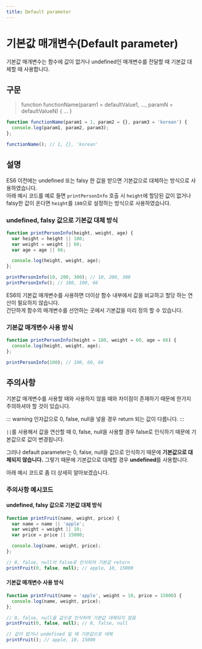 ```yaml
---
title: Default parameter
---
```


# 기본값 매개변수(Default parameter)

기본값 매개변수는 함수에 값이 없거나 undefined인 매개변수를 전달할 때 기본값 대체할 때 사용합니다.

## 구문

> function functionName(param1 = defaultValue1, ..., paramN = defaultValueN) { ... }

```js {1}
function functionName(param1 = 1, param2 = {}, param3 = 'korean') {
  console.log(param1, param2, param3);
};

functionName(); // 1, {}, 'korean'
```

## 설명

ES6 이전에는 undefined 또는 falsy 한 값을 받으면 기본값으로 대체하는 방식으로 사용하였습니다. <br />
아래 예시 코드를 예로 들면 `printPersonInfo` 호출 시 `height`에 할당된 값이 없거나 falsy한 값이 온다면 `height`를 `180`으로 설정하는 방식으로 사용하였습니다.

### undefined, falsy 값으로 기본값 대체 방식

```js {2-4}
function printPersonInfo(height, weight, age) {
  var height = height || 180;
  var weight = weight || 60;
  var age = age || 66;

  console.log(height, weight, age);
};

printPersonInfo(10, 200, 300); // 10, 200, 300
printPersonInfo(); // 180, 100, 66
```

ES6의 기본값 매개변수를 사용하면 더이상 함수 내부에서 값을 비교하고 할당 하는 연산이 필요하지 않습니다. <br />
간단하게 함수의 매개변수를 선언하는 곳에서 기본값을 미리 정의 할 수 있습니다.

### 기본값 매개변수 사용 방식

```js {1}
function printPersonInfo(height = 180, weight = 60, age = 66) {
  console.log(height, weight, age);
};

printPersonInfo(100); // 100, 60, 66
```

## 주의사항

기본값 매개변수를 사용할 때와 사용하지 않을 때와 차이점이 존재하기 때문에 한가지 주의하셔야 할 것이 있습니다.

::: warning
인자값으로 0, false, null을 넣을 경우 return 되는 값이 다릅니다.
:::

`||`를 사용해서 값을 연산할 때 0, false, null을 사용할 경우 false로 인식하기 때문에 기본값으로 값이 변경됩니다.

그러나 default parameter는 0, false, null을 값으로 인식하기 때문에 **기본값으로 대체되지 않습니다.** 그렇기 때문에 기본값으로 대체할 경우 **undefined**를 사용합니다.

아래 예시 코드로 좀 더 상세히 알아보겠습니다.

### 주의사항 예시코드

#### undefined, falsy 값으로 기본값 대체 방식

```js {10}
function printFruit(name, weight, price) {
  var name = name || 'apple';
  var weight = weight || 10;
  var price = price || 15000;

  console.log(name, weight, price);
};

// 0, false, null이 false로 인식되어 기본값 return
printFruit(0, false, null); // apple, 10, 15000
```

#### 기본값 매개변수 사용 방식

```js {6,9}
function printFruit(name = 'apple', weight = 10, price = 15000) {
  console.log(name, weight, price);
};

// 0, false, null을 값으로 인식하여 기본값 대체되지 않음
printFruit(0, false, null); // 0, false, null

// 값이 없거나 undefined 일 때 기본값으로 대체
printFruit(); // apple, 10, 15000
```